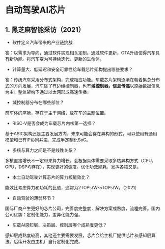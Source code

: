 # 自动驾驶AI芯片

## 1. 黑芝麻智能采访（2021）

* 软件定义汽车带来的产业链挑战

答：以需求为导向，通过软件实现相关定制。通过软件更新，OTA升级使得汽车具有新功能。将汽车变为可持续迭代，更新的生命体。

* 计算量大、低延迟和安全可靠性给车载芯片架构提出哪些要求？

答：传统汽车采用分布式架构，完成相应功能。车载芯片架构逐渐在朝着集总分布式的方向发展，汽车除了有边缘控制器，也有**域控制器。信息传递**以原始数据信息为主。整体架构下通过以太网形成高速传播。

* 域控制器分布在哪些部位？

前车体的座舱，存在于主干网络，放在车的主题位置。

* RISC-V是否会成为车载芯片内核第一选择？

基于ASIC架构还是主要发展方向，未来可能会存在异构的形式。可以使用有通用模型和已有IP协同并进，完成半定制化SoC。

* 多核与算力之间是不是线性关系？

多核直接增长不一定带来算力增长，会根据具体需要采取多核异构方式（CPU，GPU，DSP均存在），实现更好的调度。优化功效能耗，发挥各核又是。

* 本土自动驾驶计算芯片的算力核能效比？

能效比考虑算力和功耗的比值，通常为2TOPs/W-5TOPs/W。（2021）

* 自动驾驶的薄弱环节？

国际厂商产生更好的芯片公司，完善度完整度，解决方案成熟度，流程完善。国内公司优势：定制化能力，差异化能力强。

* 车载AI感知层、决策层、控制层哪个成熟度更低？

感知层成熟度较高，其他还主要需要发展，芯片会给主机厂提供芯片和感知层算法。后续开发由主机厂自行定制化完成。
